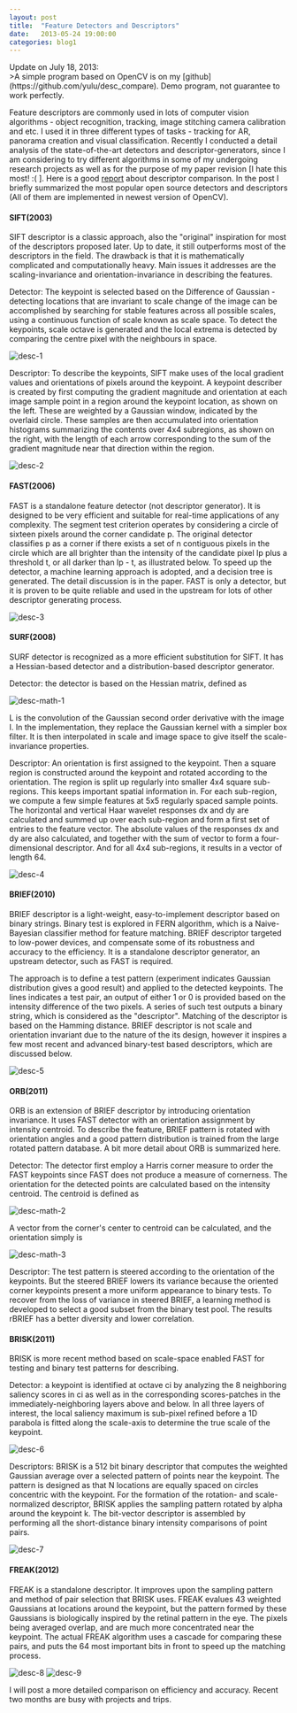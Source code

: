 ```yaml
---
layout: post
title:  "Feature Detectors and Descriptors"
date:   2013-05-24 19:00:00
categories: blog1
---
```


<figcaption class="reading-notes">
Update on July 18, 2013: 
</figcaption>
>A simple program based on OpenCV is on my [github](https://github.com/yulu/desc_compare). Demo program, not guarantee to work perfectly. 

Feature descriptors are commonly used in lots of computer vision algorithms - object recognition, tracking, image stitching camera calibration and etc. I used it in three different types of tasks - tracking for AR, panorama creation and visual classification. Recently I conducted a detail analysis of the state-of-the-art detectors and descriptor-generators, since I am considering to try different algorithms in  some of my undergoing research projects as well as for the purpose of my paper revision [I hate this  most! :( ]. Here is a good [report](http://computer-vision-talks.com/2011/08/feature-descriptor-comparison-report/) about descriptor comparison. In the post I briefly summarized the most popular open source detectors and descriptors (All of them are implemented in newest version of OpenCV). 

#### SIFT(2003)

SIFT descriptor is a classic approach, also the "original" inspiration for most of the descriptors proposed later. Up to date, it still outperforms most of the descriptors in the field. The drawback  is that it is mathematically complicated and computationally heavy.  Main issues it addresses are the scaling-invariance and orientation-invariance in describing the features.

Detector: The keypoint is selected based on the Difference of Gaussian - detecting locations that are invariant to scale change of the image can be accomplished by searching for stable features across all possible scales, using a continuous function of scale known as scale space. To detect the keypoints, scale octave is generated and the local extrema is detected by comparing the centre pixel with the neighbours in space.

![desc-1](https://c1.staticflickr.com/9/8805/16886059497_d8c6f80696_z.jpg)

Descriptor: To describe the keypoints, SIFT make uses of the local gradient values and orientations of pixels around the keypoint.  A keypoint describer is created by first computing the gradient magnitude and orientation at each image sample point in a region around the keypoint location, as shown on the left. These are weighted by a Gaussian window, indicated by the overlaid circle. These samples are then accumulated into orientation histograms summarizing the contents over 4x4 subregions, as shown on the right, with the length of each arrow corresponding to the sum of the gradient magnitude near that direction within the region.

![desc-2](https://c2.staticflickr.com/8/7608/17067496746_5eb3648421_z.jpg)

#### FAST(2006)

FAST is a standalone feature detector (not descriptor generator). It is designed to be very efficient and suitable for real-time applications of any complexity. The segment test criterion operates by considering a circle of sixteen pixels around the corner candidate p. The original detector classifies p as a corner if there exists a set of n contiguous pixels in the circle which are all brighter than the intensity of the candidate pixel Ip plus a threshold t, or all darker than Ip - t, as illustrated below. To speed up the detector, a machine learning approach is adopted, and a decision tree is generated. The detail discussion is in the paper. FAST is only a detector, but it is proven to be quite reliable and used in the upstream for lots of other descriptor generating process.

![desc-3](https://c1.staticflickr.com/9/8793/17067497576_39758e2504_z.jpg)

#### SURF(2008)

SURF detector is recognized as a more efficient substitution for SIFT. It has a Hessian-based detector and a distribution-based descriptor generator.

Detector: the detector is based on the Hessian matrix, defined as

![desc-math-1](https://c2.staticflickr.com/8/7702/17093464795_6e66cfcd7c.jpg)

L is the convolution of the Gaussian second order derivative with the image I. In the implementation, they replace the Gaussian kernel with a simpler box filter. It is then interpolated in scale and image space to give itself the scale-invariance properties.

Descriptor: An orientation is first assigned to the keypoint. Then a square region is constructed around the keypoint and rotated according to the orientation. The region is split up regularly into smaller 4x4 square sub-regions. This keeps important spatial information in. For each sub-region, we compute a few simple features at 5x5 regularly spaced sample points. The horizontal and vertical Haar wavelet responses dx and dy are calculated and summed up over each sub-region and form a first set of entries to the feature vector. The absolute values of the responses dx and dy are also calculated, and together with the sum of vector to form a four-dimensional descriptor. And for all 4x4 sub-regions, it results in a vector of length 64. 

![desc-4](https://c2.staticflickr.com/8/7640/16473303733_0774369d97.jpg)

#### BRIEF(2010)

BRIEF descriptor is a light-weight, easy-to-implement descriptor based on binary strings. Binary test is explored in FERN algorithm, which is a Naive-Bayesian classifier method for feature matching. BRIEF descriptor targeted to low-power devices, and compensate some of its robustness and accuracy to the efficiency. It is a standalone descriptor generator, an upstream detector, such as FAST is required.

The approach is to define a test pattern (experiment indicates Gaussian distribution gives a good result) and applied to the detected keypoints. The lines indicates a test pair, an output of either 1 or 0 is provided based on the intensity difference of the two pixels. A series of such test outputs a binary string, which is considered as the "descriptor". Matching of the descriptor is based on the Hamming distance. BRIEF descriptor is not scale and orientation invariant due to the nature of the its design, however it inspires a few most recent and advanced binary-test based descriptors, which are discussed below.

![desc-5](https://c2.staticflickr.com/8/7619/16886063067_d91ee2218a.jpg)

#### ORB(2011)

ORB is an extension of BRIEF descriptor by introducing orientation invariance. It uses FAST detector with an orientation assignment by intensity centroid. To describe the feature, BRIEF pattern is rotated with orientation angles and a good pattern distribution is trained from the large rotated pattern database. A bit more detail about ORB is summarized here.

Detector: The detector first employ a Harris corner measure to order the FAST keypoints since FAST does not produce a measure of cornerness. The orientation for the detected points are calculated based on the intensity centroid. The centroid is defined as

![desc-math-2](https://c1.staticflickr.com/9/8685/16907255299_dea2850f3a_m.jpg)

A vector from the corner's center to centroid can be calculated, and the orientation simply is

![desc-math-3](https://c2.staticflickr.com/8/7634/16905689878_4a4e77af10_m.jpg)

Descriptor: The test pattern is steered according to the orientation of the keypoints. But the steered BRIEF lowers its variance because the oriented corner keypoints present a more uniform appearance to binary tests. To recover from the loss of variance in steered BRIEF, a learning method is developed to select a good subset from the binary test pool. The results rBRIEF has a better diversity and lower correlation.

#### BRISK(2011)

BRISK is more recent method based on scale-space enabled FAST for testing and binary test patterns for describing.

Detector: a keypoint is identified at octave ci by analyzing the 8 neighboring saliency scores in ci as well as in the corresponding scores-patches in the immediately-neighboring layers above and below. In all three layers of interest, the local saliency maximum is sub-pixel refined before a 1D parabola is fitted along the scale-axis to determine the true scale of the keypoint.

![desc-6](https://c2.staticflickr.com/8/7584/16886243407_efaa475615.jpg)

Descriptors: BRISK is a 512 bit binary descriptor that computes the weighted Gaussian average over a selected pattern of points near the keypoint. The pattern is designed as that N locations are equally spaced on circles concentric with the keypoint. For the formation of the rotation- and scale- normalized descriptor, BRISK applies the sampling pattern rotated by alpha around the keypoint k. The bit-vector descriptor is assembled by performing all the short-distance binary intensity comparisons of point pairs.

![desc-7](https://c2.staticflickr.com/8/7639/16905685278_016c59db13.jpg)

#### FREAK(2012)

FREAK is a standalone descriptor. It improves upon the sampling pattern and method of pair selection that BRISK uses. FREAK evalues 43 weighted Gaussians at locations around the keypoint, but the pattern formed by these Gaussians is biologically inspired by the retinal pattern in the eye. The pixels being averaged overlap, and are much more concentrated near the keypoint. The actual FREAK algorithm uses a cascade for comparing these pairs, and puts the 64 most important bits in front to speed up the matching process.

![desc-8](https://c2.staticflickr.com/8/7591/16907252229_b0ab3c60fa.jpg)
![desc-9](https://c1.staticflickr.com/9/8762/16905904470_c164aa4151.jpg)

I will post a more detailed comparison on efficiency and accuracy. Recent two months are busy with projects and trips.